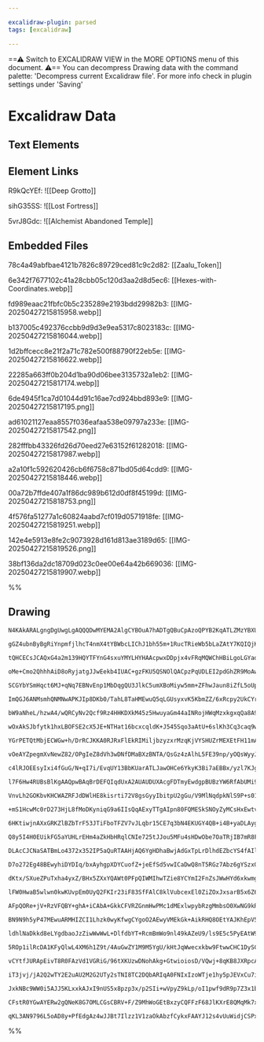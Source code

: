 ```yaml
---

excalidraw-plugin: parsed
tags: [excalidraw]

---
```

==⚠  Switch to EXCALIDRAW VIEW in the MORE OPTIONS menu of this document. ⚠== You can decompress Drawing data with the command palette: 'Decompress current Excalidraw file'. For more info check in plugin settings under 'Saving'


# Excalidraw Data

## Text Elements
## Element Links
R9kQcYEf: ![[Deep Grotto]]

sihG35SS: ![[Lost Fortress]]

5vrJ8Gdc: ![[Alchemist Abandoned Temple]]

## Embedded Files
78c4a49abfbae4121b7826c89729ced81c9c2d82: [[Zaalu_Token]]

6e342f7677102c41a28cbb05c120d3aa2d8d5ec6: [[Hexes-with-Coordinates.webp]]

fd989eaac21fbfc0b5c235289e2193bdd29982b3: [[IMG-20250427215815958.webp]]

b137005c492376ccbb9d9d3e9ea5317c8023183c: [[IMG-20250427215816044.webp]]

1d2bffcecc8e21f2a71c782e500f88790f22eb5e: [[IMG-20250427215816622.webp]]

22285a663ff0b204d1ba90d06bee3135732a1eb2: [[IMG-20250427215817174.webp]]

6de4945f1ca7d01044d91c16ae7cd924bbd893e9: [[IMG-20250427215817195.png]]

ad61021127eaa8557f036eafaa538e09797a233e: [[IMG-20250427215817542.png]]

282fffbb43326fd26d70eed27e63152f61282018: [[IMG-20250427215817987.webp]]

a2a10f1c592620426cb6f6758c871bd05d64cdd9: [[IMG-20250427215818446.webp]]

00a72b7ffde407a1f86dc989b612d0df8f45199d: [[IMG-20250427215818753.png]]

4f576fa51277a1c60824aabd7cf019d0571918fe: [[IMG-20250427215819251.webp]]

142e4e5913e8fe2c9073928d161d813ae3189d65: [[IMG-20250427215819526.png]]

38bf136da2dc18709d023c0ee00e64a42b669036: [[IMG-20250427215819907.webp]]

%%
## Drawing
```compressed-json
N4KAkARALgngDgUwgLgAQQQDwMYEMA2AlgCYBOuA7hADTgQBuCpAzoQPYB2KqATLZMzYBXUtiRoIACyhQ4zZAHoFAc0JRJQgEYA6bGwC2CgF7N6hbEcK4OCtptbErHALRY8RMpWdx8Q1TdIEfARcZgRmBShcZQUebQBGAAYEmjoghH0EDihmbgBtcDBQMBKIEm4IAGtKgFl9fQAZAA0AaVSSyFhECsJ9aKR+UsxuZwAOeIBObQA2RIAWSem5gHYJ

gGZ4ubnByBgRiYnpmfjlhcT4nmX4tYBWbcLIChJ1bh55m+1RucTRieWb5bLaZAtY7KQIQjKaTceI3UbJA4bG5rRI3CbfHjTMHWZTBbiJMHMKCkNiVBAAYTY+DYpAqxOszDguEC2XapU0uGwlWUJKEHGIlOptIk9I4jOZWSgbMgADNCPh8ABlWB4iSSTkaQLSiBEklkgDqz0kMMJxNJCGVMFV6EEHm1vKhHHCuTQ8TBbCZ2DUe1diQJDwgvP5TuYL

tQHCECsJCAQxG4a2m139HQYTFYnG4sxuYMYLHYHAAcpwxDDpjx4vFRqMQWChHBiLgoLGYadvstEoC3uswYRmAARdJNuNoGUEMJgnnCOAASWIYbyAF0wZphPyAKLBTLZedLgNEDiVbgRqN7thc5toYlCBBguXBWcVaYINZzHgyoGApI8bALXA8UbYJomiotgFyJMQay4H+xCjMQNwINg0zasw7jiKgBQdGAboPFhDy7imhD8lgFS4AAgtqMrkJkD5

oMe+Cmo2QhhhAiD8oRyjatgJJwEekb4IUAC+gzFKU5QSNOlQACpzPqUDLEI2pdGhZR9MoAwBsMaDOG82joh2sxAqM0zAi+YI+qgzhLHEow3G8czTH8hyjDw2YBk8xAvGghzaDclbxGWazrA53xYgGkgQlCUquhW2gbEC1yHB2lzXNiHC4mhyalLq5qCjSdLkGKTIslKy6ctyQYClSeUigV4rFRR8pKiqynqtgmrqSm2UGkaJoBl1FrNRUtrlGCDq

SCGYbYSmHqct6MJ+qNq7EBNvEnp1MbDqgQU3JlkC5umXBoMiyw5mm+ZFhwJaun8iZfL5oUpnWDZDi2cy2dWEy/BcoIBr2A7BC9I5jjeAaTnWs47suS0bhkkqQ3uhGHrRfFgtS56bVeIMpneCA0egayjJoMrXNMDY8MQoHVokEzEIkPBrNgiQxn6CBLLgr6aMZEyJAmyGofkOFTR08R4T2RGaegZGJAAahRVG45tdEMVATEVKxjhpZx3GrfxJRCYU

ImQGJ6ANMsmhQNMNwAPKJIp8DKb0/TahL8TaHMEwuQ5qLGUsyxvK5KbmZZ/6xRcpy2UkCYrGC7meag3xu7cO1vLMvxGSdYURdCaAE9o/72YCcyjBsEwXBMAelDi1q7TqZpkrlwroKKdWStqHJcmD/IN/lDJFa3t6NZa1pSBqIgdVldcIIaHnGq6pp6gNVrKcNcaLX443Or102enNvo1xVK3I2tWUba8sLLD9Kb7fmMK2adeacBdV2oLCPCYpi0zO

bW9aNheL/hzwA4/wQRCyNv2Qcf9Rz4HHKDXkM45z5HwuyaGm44aINRojHWqMzxkgxqQa8A97ybQgKTBA7s3rEzwMsWmSQtjEFLqBaYuAEDLGwPQngcwgIwXWAgCYfMCBoQwsLHYuEOhIKNuLEipFEj4DlrgaiisUZ9SiCrZi6t2Jaw9DrQSwlfrEIAApQDWFbNguAACq8Q7bdAkI7NSztXhHC+N8F8cJ/hvweqUIOfs5i6WmCXT6hwOEeMeD1LyR

wOxAkSJbfytk1hxLBOFSE2cX5JE+NTHat16bcxcqldK+J545Sqo3aAtU+6slKh3Cq3caq9wlOUgMd4mpLwqK1dqyFJ7TzjqA2uC8h7LypCNAMY1D4v3dDvWA8195LRGUrPqp8jp6XvgdeMb0lnnWLGhV8XwokLQDE9X+m0ThvX/DcZOywvg9nAQDSBwMJxwIhuggMK4+TEBhluHIjyUz7iRuGJRXycF/0xoQhWJEeC4CSJQtE795iYkAtMGUwI4T

YGrPETQtMbjECWGw+h/DrRCJKKA0RJRxFlEkRIMiljbzyzxrMzqKjVYSHUZrMEXEtFH11mAfWJRDZlGIZUaWa4ACaQgGgAAkrZWIdqpcekAJanDzq+Q4fwi6F3iQGIO8Jlhu3bMZGFHtEwZxTLHWeW0jgbBRBfS2vlfh0wSVnKKKTXY/CSOc/89NKy2oDFXDKBT65FJ7oVOpJUnllU7pVIUAaW71OxoPQaapR5al9VPUJozlG9LjTaAZq8hnCEdJ

vOeAYZpegmXvNewZ82/OPgIeZ8dVh3wDNfDMaBXzBNTA/QsGz4zAlhL5FE39np/yOQsWyyJXxokuf9BAgNUBQJgSmMG8D4YpmeeuVB25PmlG+Vg086NuBAoafKEFEg5gygBPC3AvlLjLHBYhH4HCoJotYTKc4NNURXFLqMGUMqdT8zQPirCIiRZiLFsQYi5LSI8DkQo7ddLGJqKyBrDiLLtbsp0QbPRFQbj0FIAAKVGAAcQppKno0r7HRTWNoeYY

c4lRJOEEsyIxi4fGuG/N+qI7i/EvqUY13BbKUarATLJawOHCe6YkyK3Bi7aEBBx/yzl7KJgrpAb1+S02FIjTUwN9UKnlSWtUpupSg0NQVH0lpCbv39U6Sa7p/VTMSBXvaXNG9Qxb1KEW3eL9dkpgPhW2lJ8/4HArK2xth1eCrIbWdR+najr+U/h/Gu+zp1DthEsdYVx7gESuVOm50CsalAXQ8v9JKV2vLXR8orGCDwVAAIR5DyIqKqAAlfR+GIh9

l7F6Hw4RUBsBlKgAAQpwBAqBrDEFQIqdUxA2AUAUDUXAcgFDTmyEwdgpBUBzYW6RfAbUMi9igKgUiHJ+RDbG5JDIXWFwLm1GjXBe78F5dlIevGEBNg8DIQgNE1wECfoQN+bmF8PawX8vEGC1xmEbF+Jim4uLBE4WcISoDxKQNgclqRNYUGj2VvosouDasEMaOQ2yrHaHuUYYkBMIw9BKgwX0DUYjNjSNgglvD/yicOGnA4dWaJfB1UjBWKMBIpwd

VnvLh2GOKbvKHCWAZRFJdDWlHE8kisrti72V8gsGyyIbitpU2gGu/V9MlNqdpkNlS9P+s01G4NMaTMZpHm1Me7SF5WdcwISednM12jXnmlzBbt6zRLZ5qZLyZl/P85tbmLa1lNt4OcaPHbLpoV+O7Am5xumJcHa2Ds7s/ja5rn9CBm1Z0PYgAVhBFWnkoNhuuivXzMHsuwbuy893gXPb/OCxIkL9V2VhZzBF/wAIorRaiTFcxsV8MJL+9CgtAOi1

+mS1HcwMc0rD273HjL8fMoDKyniqG9a6IIsQqAExyTTgAIpn80FQMESkSNOyZyMCsHxEwtvmO7C49kJgMa0isV2qwyxfCpYRInDi4zzcAex5x+zKoVjlyzBbB2pJIOoQGXCAKnAwF57wFeppTVxJqG7NxlLW7sihpVIW4GbG79wHq27NLxoO6JpqbdRgF+4TzprUGe6DLeZOYjLdLuaB5JDB7lq+5Y7Rh/yBQEzBaRahYvijDx5PxoQGqWxxatoZ

6HKtiwjnAXxGRKZlBZbTrF53JTiFboTFZV7vJLqbr15CE7q3bN4EKUGY4QB+i4B+yaDLAygyigZtjgoyhGQUwBKcwXC0zEDeEyhvSTA0ww4CyYQI5z4EQL4QBkRIRUryKY5+Zr6qJ45sRb4pg77aL77oaH4VBLbn7YBCAtBn707oC2LfrM7+Q+JlhzDCZxLJR+j2Tf4WSBQ+InBogNFlh3CYgXJuQS5HCWpXCrAXw/C2StqK4OrK4+QOSfwJTa4u

Q8y5I4H0EUikFG5aYUHLrEHm4aZkHbHRqlCNIe725tJJou5MFu4sHDwObe7OaTRjIB7mR8FlrLS+ar46g1ouTFxf4Rbtq8bjoAkHSyG3wfoLAogJY/xJZZ7nLlzViAITqF7cB6GwIGHl5GFQwvJvJoK17mFVYN5WGAot52HPZupuEyhAQNHCbwrECYjEDtgbSXCsxIhviJhurnCjARF/oz6CwxGiRxFkTclJHQZEmwbpEb6ZFIbb4obE55Gk4FES

DLAcCJCNaSATBmLo4372x352IP5aQuRTAAHjAQ6YgHDhaBwjAdGxTpLrDlhdEZbcYS4fAIl0zORrBXAoimSZyIEwipLdpQra5xYJjSFYF5J664GbH4FGY6Zhp4GGYm425NLDytKO6XEpo2bu5273E5rrxcHPHFqvFealA+aCGpHfF/zOS/Dy57QSHcAKYyHRYvyuL+R+ien9oHKvQLDfAAiXA/DInXJF63LongyYmLjYmrrV7lZYkIyEmWH/JN6o

D7o272Eg48BEwyhiDYDIq/bxAyhgpXDYCuofZ+jeEfSd5vwICaDwQ8nT5RGz7Abz6gYSzxGkT4bL6KJVq1zr7oBMoynZFyl0Qk5FBk6SwwCaCNaaAABi5I+oFRKk9+Gk1pPwnwtkPwqIHsr4mwXGuw1pFwPk6IaI6IFY7YtZEAPGXkWqPwjRwUnpO0lpCu9q/prsSqcSwm/wFwdw/xKYuuqA+uk8CZ5BxxkA7cumLyQlRxhBj2VBqZ5mTu5oVxqa

dKtx/SXueZPuTxha4yxZ/BHx5ZXxYQAWt0PFpQIWMIhwTZie8YCYmI2FnZsJWwHYd6xkwmg52Ww5uW+hY5ZholJheJs5de85FZN2JJthq5z27hASIQnI5YVJW5iQN52A9M70Ewe56waK9JBwzkmg2pfUU+/60RT5sRL5UissopKRhl9K8G0pmiu+8pnKB+okxCTQNQoqEw0sRME+AYt+DOSFKYzO5YcQFwfBzk58rYWhQcGwrsb05ctwxk/wtw3S

lFW0HwaB5wlwn0kwKUvpEm0UyQ2FKIr23iF83SfFAlC8klVubcexEl0ZiZOxJxsarB5x6Z6xSlWZqlQ0Wajm+ZFa3BOlky7xoe35Rlm0hkPpV89ZaA/44h7aYJro7sdwKIhwWhyh3ZzlVM9MuF2hk6uhI5869y45xhOJZWvlEAW64pm6AKeC4VT1RCFQmg1w7YIE7s9MQIO5QENMNMawvCIQyIJwyKdMEODMd5hVj5SOz5KO8R5In5MGE8v5LEm+

AFpQORe+jV+RzVFQBY+ghA+iCAbA+GkkCFVRZGnmHwPMc1dMExlwpybRzgMmbsO0XwNG9kRyoBccwmlGCY6wCmKKcIplkA0xDZWq7sLRNJHC5CON51UZBxWx11cZJBcdMZSZ9NKZLU8lGZjBylzB5oZxuZHBf1ghANLxQNeZAhYYFZYNkmL4kNZl0NvA4wPOUN8NzZNknpgCbwYZj0MJmexyn0Kw3MJZYCeNOWc6+WRN5NJWuJNegVBJPyIVNNqJ

BN9N9h5yP47MEwuARMHIZCI1Lhzk0wyKfwgCYgoO2AEwyVMEkGk+AikRHQ8OEtYAJKhEpV5KfYctVNaRDKf5ytdVuRGtipWtEgjWEwlQZ+2Agqa4MoJtjOyFhpcSPk21Yx8IDkgI9tnpPi7sLN5Y5wUS5yTpIS2dgUukacHJNkmIxFCBe1vARw5YpywCGwxymwhD8R2BPq6xV1BBN1Zud1ydD1IlEApxduaZdBKlilmZSa+dP1DxBZ2lpdpa5d+l

ldhlNaDkkd8eLYgdbaoJzZiwWwWwL+DlfdbYT+RcmBmWo9nl49kAZeU9/ls9E5c5PyEAtW9WTWLWbWHWhAXWzAPWfWg2ToI2/I42k202s282EQS2TYpAq262kTCgA4CAcAqA+GJIMgbAl212S9NhJeOM5Jb8NkuArlbhiVdkxAqKuA3MtM0wmgMY5qAIwm4K15N9+Vd9vJD5/JxVgpb9ksa4n9C5Ctkpv9tVhO9VwFCpoFSp6AgqgquAfYBYmAMA

5ROp1ilRcDA1KFyQlwL4XM6h1Z9t/4AuGwZY1M9M5YgU/kHtJqWwecxkbw9FtwwCHC1DySCwukQWlYWwi1hjWhMdnD91wl0lEAYl8ZgLUlxm6dZmtBFmHSkj6x0j6lhdmlruEAPBulwNnxoNNaF8yIcNyy10zd9drd1l0UdwH+30xjKhTlVwkwTR5FBeQ5y9Xlo5i6G6flpN055NlNgzkAoVtNeTT2xCpC5CNwlCThNCb+9C8QjCzCrC7CnCaKnG

vCYtfJURApEivT8R0FAzVd1VGRiG/96tXKUzwDNohAkg+GtwioiosD/VQwj+8qKB8JXRpcAIhzNkMwqwXFwmekjFRDccr40mAUWwH6vxBMrzDqL4CQZY/wRc6wmDrR4Zax4jfq/DQLPD4lXc4LCdlBULNBFx718Lqbi8dxMjGljxqL6LZdhdFd8t1aAWDRFYmjOcfaIJ6ypLvAvx6I9RVLGNVw7OtG7l+NLLhNGJ9jnLph7LFNFhrjdWDW1IzWrW

iT3jvj/jA2Q2wTY2E2uAU2M2G2UTy2sTNI8TC2DQbARIqA0FNIxIzoWTje1hy5pJEVxCu7iYdMFYLJUEmurhPMT4uAo4F6BMCA1MYxf4cSFmBVarwsGrpKWruAH5FVK+oN+rUphrYzADAk4A+E8RcAcAyov83AIk0A4UmQFQDYpAh4gwDAhACAFA/Wt12bcdAAxJSZSWyBACUaQMVNOE2PoMqJdZscx8lS5DcNgBx1xzx3xwx7w0x9VIcbm6rSIF

JxkNBc9WW0i5AJJ5KLxxkAJxI9nUS5x8pzp3x/p2SIi+wVpyZ9kLp/oI1pwf9dR9p7Z3x1bIDYo0p9x6Z6p5wFANBfIvKOZB4sZ9565759kIqIQEYGhAmM5zZ1AHZ2dpgFAFtpCKFhTQgDKIQaFyp/x1EKQKl9x9NuFLu/Lblz5/oGuPyKRMVxQKV6+3VxJwl3Z7VySBQJJLqRIBVBxyhCSAqE0LfMkLSy5BrltXCCF311SPgIKpmEsHnJMHZJWM

CFstR0YGwAYERw2gQNeK8G7OMLCGsCBRV+F/Z9MhWoGEtBxzyCQFFzF68JlKXrE8QMqMk7xtRzd8QDUGwKBtV9vcENY3lk9yQPpjyoNvgMQqQMoByAABTlgnS8AgGI8I/JA3AACU2ojWCAygkYzIFQUPsP9MBIvAfaJPxPqPGPx3LnUA5nCA7nUA+YKjx8Qj8sWPREsTmsaAPKWQ/3YVJe2ARA9VK5pQHAyRd2dNkAwgUA+4aEmMx3dgAAVghDkI

qKL3AN9796L5oAD8y+PfEdgAz4wJJBt7Ilzz1V1zaOkAbzfCykxFAAYJ12s4vUuWidjCSPx1bwzzHq75uqEKl9b0byb5h+AFykI4emGMAFhwJEAA
```
%%
